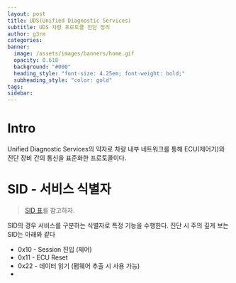 ```yaml
---
layout: post
title: UDS(Unified Diagnostic Services)
subtitle: UDS 차량 프로토콜 진단 정리
author: g3rm
categories: 
banner:
  image: /assets/images/banners/home.gif
  opacity: 0.618
  background: "#000"
  heading_style: "font-size: 4.25em; font-weight: bold;"
  subheading_style: "color: gold"
tags: 
sidebar:
---
```



# Intro
Unified Diagnostic Services의 약자로 차량 내부 네트워크를 통해 ECU(제어기)와 진단 장비 간의 통신을 표준화한 프로토콜이다. 

# SID - 서비스 식별자
> [SID 표](https://en.wikipedia.org/wiki/Unified_Diagnostic_Services)를 참고하자.

SID의 경우 서비스를 구분하는 식별자로 특정 기능을 수행한다. 진단 시 주의 깊게 보는 SID는 아래와 같다
- 0x10 - Session 진입 (제어)
- 0x11 - ECU Reset
- 0x22 - 데이터 읽기 (펌웨어 추출 시 사용 가능)
- 







